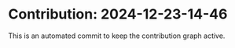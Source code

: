# Contribution: 2024-12-23-14-46
This is an automated commit to keep the contribution graph active.
